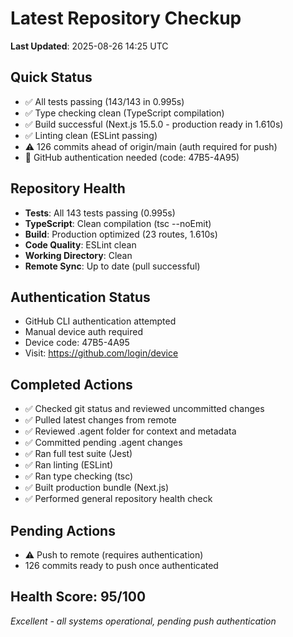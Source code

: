 # Latest Repository Checkup
**Last Updated**: 2025-08-26 14:25 UTC

## Quick Status
- ✅ All tests passing (143/143 in 0.995s)
- ✅ Type checking clean (TypeScript compilation)
- ✅ Build successful (Next.js 15.5.0 - production ready in 1.610s)
- ✅ Linting clean (ESLint passing)
- ⚠️ 126 commits ahead of origin/main (auth required for push)
- 🔐 GitHub authentication needed (code: 47B5-4A95)

## Repository Health
- **Tests**: All 143 tests passing (0.995s)
- **TypeScript**: Clean compilation (tsc --noEmit)
- **Build**: Production optimized (23 routes, 1.610s)
- **Code Quality**: ESLint clean
- **Working Directory**: Clean
- **Remote Sync**: Up to date (pull successful)

## Authentication Status
- GitHub CLI authentication attempted
- Manual device auth required
- Device code: 47B5-4A95
- Visit: https://github.com/login/device

## Completed Actions
- ✅ Checked git status and reviewed uncommitted changes
- ✅ Pulled latest changes from remote
- ✅ Reviewed .agent folder for context and metadata
- ✅ Committed pending .agent changes
- ✅ Ran full test suite (Jest)
- ✅ Ran linting (ESLint)
- ✅ Ran type checking (tsc)
- ✅ Built production bundle (Next.js)
- ✅ Performed general repository health check

## Pending Actions
- ⚠️ Push to remote (requires authentication)
- 126 commits ready to push once authenticated

## Health Score: 95/100
*Excellent - all systems operational, pending push authentication*